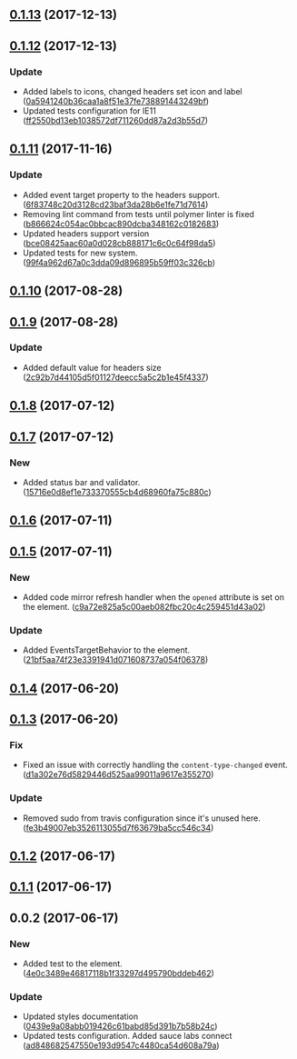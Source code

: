 <a name="0.1.13"></a>
## [0.1.13](https://github.com/advanced-rest-client/headers-editor/compare/0.1.12...0.1.13) (2017-12-13)




<a name="0.1.12"></a>
## [0.1.12](https://github.com/advanced-rest-client/headers-editor/compare/0.1.11...0.1.12) (2017-12-13)


### Update

* Added labels to icons, changed headers set icon and label ([0a5941240b36caa1a8f51e37fe738891443249bf](https://github.com/advanced-rest-client/headers-editor/commit/0a5941240b36caa1a8f51e37fe738891443249bf))
* Updated tests configuration for IE11 ([ff2550bd13eb1038572df711260dd87a2d3b55d7](https://github.com/advanced-rest-client/headers-editor/commit/ff2550bd13eb1038572df711260dd87a2d3b55d7))



<a name="0.1.11"></a>
## [0.1.11](https://github.com/advanced-rest-client/headers-editor/compare/0.1.9...0.1.11) (2017-11-16)


### Update

* Added event target property to the headers support. ([6f83748c20d3128cd23baf3da28b6e1fe71d7614](https://github.com/advanced-rest-client/headers-editor/commit/6f83748c20d3128cd23baf3da28b6e1fe71d7614))
* Removing lint command from tests until polymer linter is fixed ([b866624c054ac0bbcac890dcba348162c0182683](https://github.com/advanced-rest-client/headers-editor/commit/b866624c054ac0bbcac890dcba348162c0182683))
* Updated headers support version ([bce08425aac60a0d028cb888171c6c0c64f98da5](https://github.com/advanced-rest-client/headers-editor/commit/bce08425aac60a0d028cb888171c6c0c64f98da5))
* Updated tests for new system. ([99f4a962d67a0c3dda09d896895b59ff03c326cb](https://github.com/advanced-rest-client/headers-editor/commit/99f4a962d67a0c3dda09d896895b59ff03c326cb))



<a name="0.1.10"></a>
## [0.1.10](https://github.com/advanced-rest-client/headers-editor/compare/0.1.9...0.1.10) (2017-08-28)




<a name="0.1.9"></a>
## [0.1.9](https://github.com/advanced-rest-client/headers-editor/compare/0.1.8...0.1.9) (2017-08-28)


### Update

* Added default value for headers size ([2c92b7d44105d5f01127deecc5a5c2b1e45f4337](https://github.com/advanced-rest-client/headers-editor/commit/2c92b7d44105d5f01127deecc5a5c2b1e45f4337))



<a name="0.1.8"></a>
## [0.1.8](https://github.com/advanced-rest-client/headers-editor/compare/0.1.7...v0.1.8) (2017-07-12)




<a name="0.1.7"></a>
## [0.1.7](https://github.com/advanced-rest-client/headers-editor/compare/0.1.6...v0.1.7) (2017-07-12)


### New

* Added status bar and validator. ([15716e0d8ef1e733370555cb4d68960fa75c880c](https://github.com/advanced-rest-client/headers-editor/commit/15716e0d8ef1e733370555cb4d68960fa75c880c))



<a name="0.1.6"></a>
## [0.1.6](https://github.com/advanced-rest-client/headers-editor/compare/0.1.5...v0.1.6) (2017-07-11)




<a name="0.1.5"></a>
## [0.1.5](https://github.com/advanced-rest-client/headers-editor/compare/0.1.4...v0.1.5) (2017-07-11)


### New

* Added code mirror refresh handler when the `opened` attribute is set on the element. ([c9a72e825a5c00aeb082fbc20c4c259451d43a02](https://github.com/advanced-rest-client/headers-editor/commit/c9a72e825a5c00aeb082fbc20c4c259451d43a02))

### Update

* Added EventsTargetBehavior to the element. ([21bf5aa74f23e3391941d071608737a054f06378](https://github.com/advanced-rest-client/headers-editor/commit/21bf5aa74f23e3391941d071608737a054f06378))



<a name="0.1.4"></a>
## [0.1.4](https://github.com/advanced-rest-client/headers-editor/compare/0.1.3...v0.1.4) (2017-06-20)




<a name="0.1.3"></a>
## [0.1.3](https://github.com/advanced-rest-client/headers-editor/compare/0.1.2...v0.1.3) (2017-06-20)


### Fix

* Fixed an issue with correctly handling the `content-type-changed` event. ([d1a302e76d5829446d525aa99011a9617e355270](https://github.com/advanced-rest-client/headers-editor/commit/d1a302e76d5829446d525aa99011a9617e355270))

### Update

* Removed sudo from travis configuration since it's unused here. ([fe3b49007eb3526113055d7f63679ba5cc546c34](https://github.com/advanced-rest-client/headers-editor/commit/fe3b49007eb3526113055d7f63679ba5cc546c34))



<a name="0.1.2"></a>
## [0.1.2](https://github.com/advanced-rest-client/headers-editor/compare/0.1.1...v0.1.2) (2017-06-17)




<a name="0.1.1"></a>
## [0.1.1](https://github.com/advanced-rest-client/headers-editor/compare/0.0.2...v0.1.1) (2017-06-17)




<a name="0.0.2"></a>
## 0.0.2 (2017-06-17)


### New

* Added test to the element. ([4e0c3489e46817118b1f33297d495790bddeb462](https://github.com/advanced-rest-client/headers-editor/commit/4e0c3489e46817118b1f33297d495790bddeb462))

### Update

* Updated styles documentation ([0439e9a08abb019426c61babd85d391b7b58b24c](https://github.com/advanced-rest-client/headers-editor/commit/0439e9a08abb019426c61babd85d391b7b58b24c))
* Updated tests configuration. Added sauce labs connect ([ad848682547550e193d9547c4480ca54d608a79a](https://github.com/advanced-rest-client/headers-editor/commit/ad848682547550e193d9547c4480ca54d608a79a))



